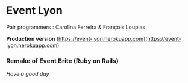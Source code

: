 # Event Lyon

Pair programmers : Carolina Ferreira & François Loupias

**Production version** [https://event-lyon.herokuapp.com](https://event-lyon.herokuapp.com) 

### Remake of Event Brite (Ruby on Rails)

*Have a good day*
